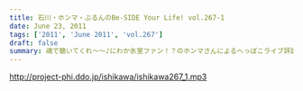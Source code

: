 ```yaml
---
title: 石川・ホンマ・ぶるんのBe-SIDE Your Life! vol.267-1
date: June 23, 2011
tags: ['2011', 'June 2011', 'vol.267']
draft: false
summary: 魂で聴いてくれ～～♪にわか氷室ファン！？のホンマさんによるへっぽこライブ評論スペシャル！節電気味の東京ドームに野球じゃなくてあの人のライブへとメンバーが集合。NAMAE
---
```


http://project-phi.ddo.jp/ishikawa/ishikawa267_1.mp3